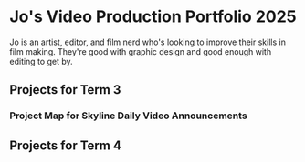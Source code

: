 # Jo's Video Production Portfolio 2025

Jo is an artist, editor, and film nerd who's looking to improve their skills in film making. They're good with graphic design and good enough with editing to get by.
## Projects for Term 3

### Project Map for Skyline Daily Video Announcements

## Projects for Term 4
